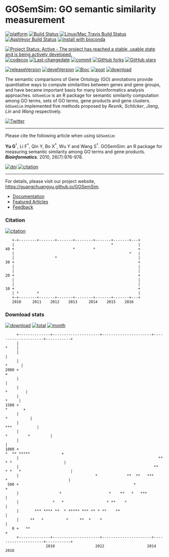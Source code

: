 GOSemSim: GO semantic similarity measurement
============================================

[![platform](http://www.bioconductor.org/shields/availability/devel/GOSemSim.svg)](https://www.bioconductor.org/packages/devel/bioc/html/GOSemSim.html#archives) [![Build Status](http://www.bioconductor.org/shields/build/devel/bioc/GOSemSim.svg)](https://bioconductor.org/checkResults/devel/bioc-LATEST/GOSemSim/) [![Linux/Mac Travis Build Status](https://img.shields.io/travis/GuangchuangYu/GOSemSim/master.svg?label=Mac%20OSX%20%26%20Linux)](https://travis-ci.org/GuangchuangYu/GOSemSim) [![AppVeyor Build Status](https://img.shields.io/appveyor/ci/Guangchuangyu/GOSemSim/master.svg?label=Windows)](https://ci.appveyor.com/project/GuangchuangYu/GOSemSim) [![install with bioconda](https://img.shields.io/badge/install%20with-bioconda-green.svg?style=flat)](http://bioconda.github.io/recipes/bioconductor-gosemsim/README.html)

[![Project Status: Active - The project has reached a stable, usable state and is being actively developed.](http://www.repostatus.org/badges/latest/active.svg)](http://www.repostatus.org/#active) [![codecov](https://codecov.io/gh/GuangchuangYu/GOSemSim/branch/master/graph/badge.svg)](https://codecov.io/gh/GuangchuangYu/GOSemSim/) [![Last-changedate](https://img.shields.io/badge/last%20change-2016--08--17-green.svg)](https://github.com/GuangchuangYu/GOSemSim/commits/master) [![commit](http://www.bioconductor.org/shields/commits/bioc/GOSemSim.svg)](https://www.bioconductor.org/packages/devel/bioc/html/GOSemSim.html#svn_source) [![GitHub forks](https://img.shields.io/github/forks/GuangchuangYu/GOSemSim.svg)](https://github.com/GuangchuangYu/GOSemSim/network) [![GitHub stars](https://img.shields.io/github/stars/GuangchuangYu/GOSemSim.svg)](https://github.com/GuangchuangYu/GOSemSim/stargazers)

[![releaseVersion](https://img.shields.io/badge/release%20version-1.30.3-green.svg?style=flat)](https://bioconductor.org/packages/GOSemSim) [![develVersion](https://img.shields.io/badge/devel%20version-1.99.4-green.svg?style=flat)](https://github.com/GuangchuangYu/GOSemSim) [![Bioc](http://www.bioconductor.org/shields/years-in-bioc/GOSemSim.svg)](https://www.bioconductor.org/packages/devel/bioc/html/GOSemSim.html#since) [![post](http://www.bioconductor.org/shields/posts/GOSemSim.svg)](https://support.bioconductor.org/t/GOSemSim/) [![download](http://www.bioconductor.org/shields/downloads/GOSemSim.svg)](https://bioconductor.org/packages/stats/bioc/GOSemSim/)

The semantic comparisons of Gene Ontology (GO) annotations provide quantitative ways to compute similarities between genes and gene groups, and have became important basis for many bioinformatics analysis approaches. `GOSemSim` is an R package for semantic similarity computation among GO terms, sets of GO terms, gene products and gene clusters. `GOSemSim` implemented five methods proposed by *Resnik*, *Schlicker*, *Jiang*, *Lin* and *Wang* respectively.

[![Twitter](https://img.shields.io/twitter/url/https/github.com/GuangchuangYu/GOSemSim.svg?style=social)](https://twitter.com/intent/tweet?hashtags=GOSemSim&url=https://guangchuangyu.github.io/GOSemSim)

------------------------------------------------------------------------

Please cite the following article when using `GOSemSim`:

**Yu G**<sup>†</sup>, Li F<sup>†</sup>, Qin Y, Bo X<sup>\*</sup>, Wu Y and Wang S<sup>\*</sup>. GOSemSim: an R package for measuring semantic similarity among GO terms and gene products. ***Bioinformatics***. 2010, 26(7):976-978.

[![doi](https://img.shields.io/badge/doi-10.1093/bioinformatics/btq064-green.svg?style=flat)](http://dx.doi.org/10.1093/bioinformatics/btq064) [![citation](https://img.shields.io/badge/cited%20by-213-green.svg?style=flat)](https://scholar.google.com.hk/scholar?hl=en&as_sdt=0,5&sciodt=0,5&cites=9484177541993722322,17633835198940746971,18126401808149291947&scipsc=)

------------------------------------------------------------------------

For details, please visit our project website, <https://guangchuangyu.github.io/GOSemSim>.

-   [Documentation](https://guangchuangyu.github.io/GOSemSim/documentation/)
-   [Featured Articles](https://guangchuangyu.github.io/GOSemSim/featuredArticles/)
-   [Feedback](https://guangchuangyu.github.io/GOSemSim/#feedback)

### Citation

[![citation](https://img.shields.io/badge/cited%20by-213-blue.svg?style=flat)](https://scholar.google.com.hk/scholar?hl=en&as_sdt=0,5&sciodt=0,5&cites=9484177541993722322,17633835198940746971,18126401808149291947&scipsc=)

       +-+--------+-------+-------+--------+-------+-------+---+
       |                                           *           |
    40 +                          *        *                   +
       |                                                   *   |
       |                  *                                    |
    30 +                                                       +
       |                                                       |
       |                                                       |
    20 +                                                       +
       |                                                       |
       |                                                       |
    10 +                                                       +
       | *        *                                            |
       +-+--------+-------+-------+--------+-------+-------+---+
       2010     2011    2012    2013     2014    2015    2016   

### Download stats

[![download](http://www.bioconductor.org/shields/downloads/GOSemSim.svg)](https://bioconductor.org/packages/stats/bioc/GOSemSim/) [![total](https://img.shields.io/badge/downloads-54187/total-blue.svg?style=flat)](https://bioconductor.org/packages/stats/bioc/GOSemSim/) [![month](https://img.shields.io/badge/downloads-2265/month-blue.svg?style=flat)](https://bioconductor.org/packages/stats/bioc/GOSemSim/)

         +--------------+---------------------+----------------------+---------------------+-----------+
         |                                                                                        *    |
         |                                                                                             |
         |                                                                                      *      |
    2000 +                                                                                             +
         |                                                                                             |
         |                                                                                    *        |
         |                                                                                       *     |
    1500 +                                                                                     *       +
         |                                                                                  *          |
         |                                                                               ***           |
         |                                                                         *         *         |
         |                                                                                             |
    1000 +                                                                    *  ** *****              +
         |                                                              **   * *                       |
         |                                                            **  * *   *                      |
         |                                  *             **  **   ***     *                           |
     500 +                                                   *                                         +
         |                  *                     *    **   *   ***                                    |
         |               *   *                   * **    *                                             |
         |       *** **** **  * ***** *** ** * **    **                                                |
         |     **   *          *     **  *    *                                                        |
       0 +   **                                                                                        +
         +--------------+---------------------+----------------------+---------------------+-----------+
                      2010                  2012                   2014                  2016
